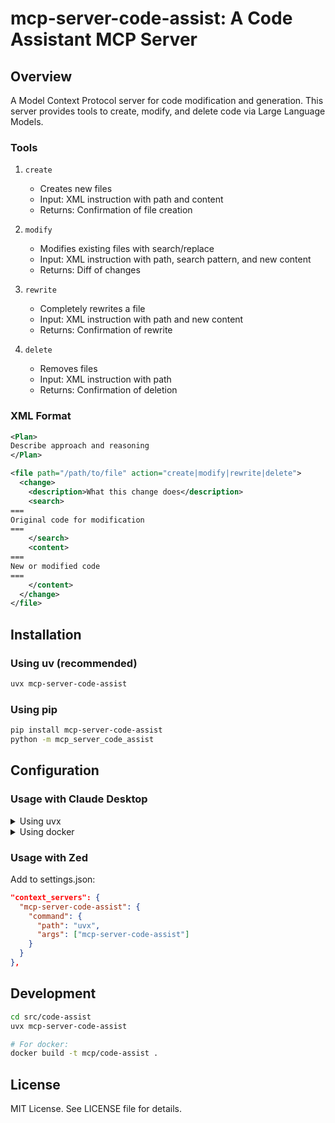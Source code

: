 # mcp-server-code-assist: A Code Assistant MCP Server

## Overview

A Model Context Protocol server for code modification and generation. This server provides tools to create, modify, and delete code via Large Language Models.

### Tools

1. `create`
   - Creates new files
   - Input: XML instruction with path and content
   - Returns: Confirmation of file creation

2. `modify`
   - Modifies existing files with search/replace
   - Input: XML instruction with path, search pattern, and new content
   - Returns: Diff of changes

3. `rewrite`
   - Completely rewrites a file
   - Input: XML instruction with path and new content
   - Returns: Confirmation of rewrite

4. `delete`
   - Removes files
   - Input: XML instruction with path
   - Returns: Confirmation of deletion

### XML Format

```xml
<Plan>
Describe approach and reasoning
</Plan>

<file path="/path/to/file" action="create|modify|rewrite|delete">
  <change>
    <description>What this change does</description>
    <search>
===
Original code for modification
===
    </search>
    <content>
===
New or modified code
===
    </content>
  </change>
</file>
```

## Installation

### Using uv (recommended)

```bash
uvx mcp-server-code-assist
```

### Using pip

```bash
pip install mcp-server-code-assist
python -m mcp_server_code_assist
```

## Configuration

### Usage with Claude Desktop

<details>
<summary>Using uvx</summary>

```json
"mcpServers": {
  "code-assist": {
    "command": "uvx",
    "args": ["mcp-server-code-assist"]
  }
}
```
</details>

<details>
<summary>Using docker</summary>

```json
"mcpServers": {
  "code-assist": {
    "command": "docker",
    "args": ["run", "--rm", "-i", "--mount", "type=bind,src=/Users/username,dst=/Users/username", "mcp/code-assist"]
  }
}
```
</details>

### Usage with Zed

Add to settings.json:

```json
"context_servers": {
  "mcp-server-code-assist": {
    "command": {
      "path": "uvx",
      "args": ["mcp-server-code-assist"]
    }
  }
},
```

## Development

```bash
cd src/code-assist
uvx mcp-server-code-assist

# For docker:
docker build -t mcp/code-assist .
```

## License

MIT License. See LICENSE file for details.